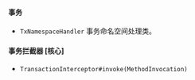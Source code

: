 #### 事务
- `TxNamespaceHandler` 事务命名空间处理类。

#### 事务拦截器 [核心]
- `TransactionInterceptor#invoke(MethodInvocation)`